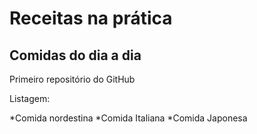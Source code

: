# Receitas na prática #
## Comidas do dia a dia ##
Primeiro repositório do GitHub

Listagem:

*Comida nordestina
*Comida Italiana
*Comida Japonesa


